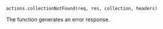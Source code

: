 


`actions.collectionNotFound(req, res, collection, headers)`

The function generates an error response.

